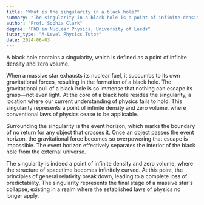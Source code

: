 ```yaml
---
title: "What is the singularity in a black hole?"
summary: "The singularity in a black hole is a point of infinite density and zero volume."
author: "Prof. Sophia Clark"
degree: "PhD in Nuclear Physics, University of Leeds"
tutor_type: "A-Level Physics Tutor"
date: 2024-06-03
---
```


A black hole contains a singularity, which is defined as a point of infinite density and zero volume.

When a massive star exhausts its nuclear fuel, it succumbs to its own gravitational forces, resulting in the formation of a black hole. The gravitational pull of a black hole is so immense that nothing can escape its grasp—not even light. At the core of a black hole resides the singularity, a location where our current understanding of physics fails to hold. This singularity represents a point of infinite density and zero volume, where conventional laws of physics cease to be applicable.

Surrounding the singularity is the event horizon, which marks the boundary of no return for any object that crosses it. Once an object passes the event horizon, the gravitational force becomes so overpowering that escape is impossible. The event horizon effectively separates the interior of the black hole from the external universe.

The singularity is indeed a point of infinite density and zero volume, where the structure of spacetime becomes infinitely curved. At this point, the principles of general relativity break down, leading to a complete loss of predictability. The singularity represents the final stage of a massive star's collapse, existing in a realm where the established laws of physics no longer apply.
    